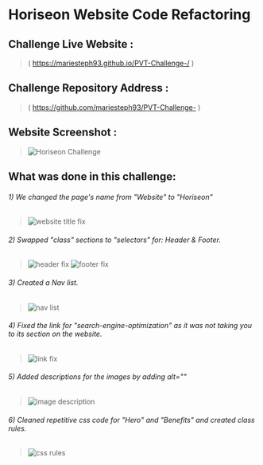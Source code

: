 # Horiseon Website Code Refactoring
## Challenge Live Website : 
> ( https://mariesteph93.github.io/PVT-Challenge-/ )
## Challenge Repository Address : 
> ( https://github.com/mariesteph93/PVT-Challenge- )
## Website Screenshot :
> ![Horiseon Challenge](https://user-images.githubusercontent.com/106722272/174219252-2f3a31e7-f530-46db-9626-57a30a9fd5a6.jpg)
## What was done in this challenge:
######  1) We changed the page's name from "Website" to "Horiseon"
> ![website title fix](https://user-images.githubusercontent.com/106722272/174220537-fc6cd9db-f81a-4f20-a135-fffcdf1a3af4.jpg)

######  2) Swapped "class" sections to "selectors" for: Header & Footer.
> ![header fix](https://user-images.githubusercontent.com/106722272/174220719-8558b387-8176-4cfc-9508-95509353006d.jpg)
> ![footer fix](https://user-images.githubusercontent.com/106722272/174220812-bb72e855-7f27-4382-9e0a-0697c6f1dc21.jpg)

######  3) Created a Nav list.
> ![nav list](https://user-images.githubusercontent.com/106722272/174220955-61b565a4-96af-4a65-b32c-2eee0f2bfe85.jpg)

######  4) Fixed the link for "search-engine-optimization" as it was not taking you to its section on the website.
> ![link fix](https://user-images.githubusercontent.com/106722272/174221129-00434e49-2d94-4d44-a578-398277394c73.jpg)

######  5) Added descriptions for the images by adding alt="" 
> ![image description](https://user-images.githubusercontent.com/106722272/174221247-91fc87f3-505f-429c-ab3a-297d2db9842d.jpg)

######  6) Cleaned repetitive css code for "Hero" and "Benefits" and created class rules.
> ![css rules](https://user-images.githubusercontent.com/106722272/174221391-e86b3606-23b8-4da6-9c64-6134d5eebe87.jpg)

